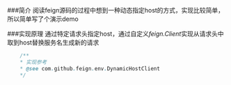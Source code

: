 ###简介
阅读feign源码的过程中想到一种动态指定host的方式，实现比较简单，所以简单写了个演示demo

###实现原理
通过特定请求头指定host，通过自定义*feign.Client*实现从请求头中取到host替换服务名生成新的请求
```java
    /**
    * 实现参考
    * @see com.github.feign.env.DynamicHostClient 
    */
```
